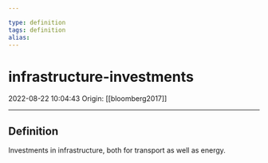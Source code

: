 ```yaml
---

type: definition
tags: definition
alias:
---
```


# infrastructure-investments

2022-08-22 10:04:43
Origin: [[bloomberg2017]] 

---

## Definition

Investments in infrastructure, both for transport as well as energy.
